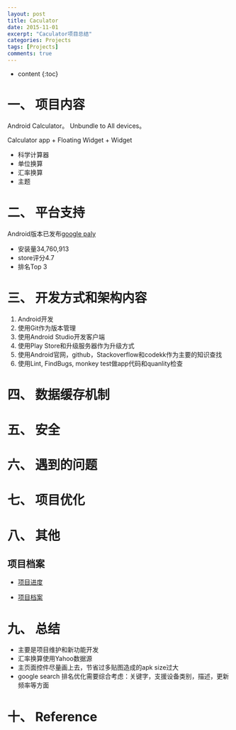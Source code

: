 ```yaml
---
layout: post
title: Caculator
date: 2015-11-01
excerpt: "Caculator项目总结"
categories: Projects
tags: [Projects]
comments: true
---
```


* content
{:toc}


# 一、 项目内容

Android Calculator。 Unbundle to All devices。

Calculator app + Floating Widget + Widget

- 科学计算器
- 单位换算
- 汇率换算
- 主题

# 二、 平台支持

Android版本已发布[google paly](https://play.google.com/store/apps/details?id=com.asus.calculator) 

- 安装量34,760,913
- store评分4.7
- 排名Top 3

# 三、 开发方式和架构内容

1. Android开发
2. 使用Git作为版本管理
3. 使用Android Studio开发客户端
4. 使用Play Store和升级服务器作为升级方式
5. 使用Android官网，github，Stackoverflow和codekk作为主要的知识查找
6. 使用Lint, FindBugs, monkey test做app代码和quanlity检查


# 四、 数据缓存机制


# 五、 安全


# 六、 遇到的问题


# 七、 项目优化


# 八、 其他

## 项目档案

- [项目进度](N:\Project\Manager\Caculator) 

- [项目档案](N:\Project\Manager\Caculator)

# 九、 总结

- 主要是项目维护和新功能开发
- 汇率换算使用Yahoo数据源
- 主页面控件尽量画上去，节省过多贴图造成的apk size过大
- google search 排名优化需要综合考虑：关键字，支援设备类别，描述，更新频率等方面

# 十、 Reference




